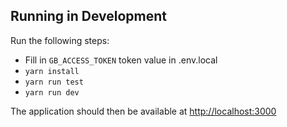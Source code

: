 
## Running in Development

Run the following steps:
- Fill in `GB_ACCESS_TOKEN` token value in .env.local
- `yarn install`
- `yarn run test`
- `yarn run dev`

The application should then be available at [http://localhost:3000](http://localhost:3000)
